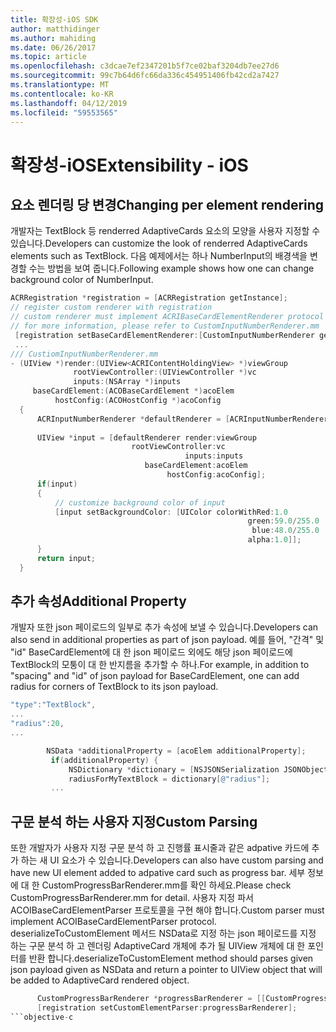 ```yaml
---
title: 확장성-iOS SDK
author: matthidinger
ms.author: mahiding
ms.date: 06/26/2017
ms.topic: article
ms.openlocfilehash: c3dcae7ef2347201b5f7ce02baf3204db7ee27d6
ms.sourcegitcommit: 99c7b64d6fc66da336c454951406fb42cd2a7427
ms.translationtype: MT
ms.contentlocale: ko-KR
ms.lasthandoff: 04/12/2019
ms.locfileid: "59553565"
---
```

# <a name="extensibility---ios"></a><span data-ttu-id="d6d9c-102">확장성-iOS</span><span class="sxs-lookup"><span data-stu-id="d6d9c-102">Extensibility - iOS</span></span>

## <a name="changing-per-element-rendering"></a><span data-ttu-id="d6d9c-103">요소 렌더링 당 변경</span><span class="sxs-lookup"><span data-stu-id="d6d9c-103">Changing per element rendering</span></span>

<span data-ttu-id="d6d9c-104">개발자는 TextBlock 등 renderred AdaptiveCards 요소의 모양을 사용자 지정할 수 있습니다.</span><span class="sxs-lookup"><span data-stu-id="d6d9c-104">Developers can customize the look of renderred AdaptiveCards elements such as TextBlock.</span></span>
<span data-ttu-id="d6d9c-105">다음 예제에서는 하나 NumberInput의 배경색을 변경할 수는 방법을 보여 줍니다.</span><span class="sxs-lookup"><span data-stu-id="d6d9c-105">Following example shows how one can change background color of NumberInput.</span></span>

```objective-c
ACRRegistration *registration = [ACRRegistration getInstance];
// register custom renderer with registration
// custom renderer must implement ACRIBaseCardElementRenderer protocol
// for more information, please refer to CustomInputNumberRenderer.mm
 [registration setBaseCardElementRenderer:[CustomInputNumberRenderer getInstance] cardElementType:ACRNumberInput];
 ...
/// CustiomInputNumberRenderer.mm
- (UIView *)render:(UIView<ACRIContentHoldingView> *)viewGroup
              rootViewController:(UIViewController *)vc
              inputs:(NSArray *)inputs
     baseCardElement:(ACOBaseCardElement *)acoElem
          hostConfig:(ACOHostConfig *)acoConfig
  {
      ACRInputNumberRenderer *defaultRenderer = [ACRInputNumberRenderer getInstance];
 
      UIView *input = [defaultRenderer render:viewGroup
                           rootViewController:vc
                                       inputs:inputs
                              baseCardElement:acoElem
                                   hostConfig:acoConfig];
      if(input)
      {   
          // customize background color of input
          [input setBackgroundColor: [UIColor colorWithRed:1.0
                                                     green:59.0/255.0
                                                      blue:48.0/255.0
                                                     alpha:1.0]];
      }
      return input;
  }
  ```

 ## <a name="additional-property"></a><span data-ttu-id="d6d9c-106">추가 속성</span><span class="sxs-lookup"><span data-stu-id="d6d9c-106">Additional Property</span></span>

 <span data-ttu-id="d6d9c-107">개발자 또한 json 페이로드의 일부로 추가 속성에 보낼 수 있습니다.</span><span class="sxs-lookup"><span data-stu-id="d6d9c-107">Developers can also send in additional properties as part of json payload.</span></span>
<span data-ttu-id="d6d9c-108">예를 들어, "간격" 및 "id" BaseCardElement에 대 한 json 페이로드 외에도 해당 json 페이로드에 TextBlock의 모퉁이 대 한 반지름을 추가할 수 하나.</span><span class="sxs-lookup"><span data-stu-id="d6d9c-108">For example, in addition to "spacing" and "id" of json payload for BaseCardElement, one can add radius for corners of TextBlock to its json payload.</span></span>

 ```objective-c
 "type":"TextBlock",
 ...
 "radius":20,
 ...
 ```

 ```objective-c
         NSData *additionalProperty = [acoElem additionalProperty];
          if(additionalProperty) {
              NSDictionary *dictionary = [NSJSONSerialization JSONObjectWithData:additionalProperty options:NSJSONReadingMutableLeaves error:nil];
              radiusForMyTextBlock = dictionary[@"radius"];
          ...
```
 ## <a name="custom-parsing"></a><span data-ttu-id="d6d9c-109">구문 분석 하는 사용자 지정</span><span class="sxs-lookup"><span data-stu-id="d6d9c-109">Custom Parsing</span></span>

<span data-ttu-id="d6d9c-110">또한 개발자가 사용자 지정 구문 분석 하 고 진행률 표시줄과 같은 adpative 카드에 추가 하는 새 UI 요소가 수 있습니다.</span><span class="sxs-lookup"><span data-stu-id="d6d9c-110">Developers can also have custom parsing and have new UI element added to adpative card such as progress bar.</span></span> <span data-ttu-id="d6d9c-111">세부 정보에 대 한 CustomProgressBarRenderer.mm를 확인 하세요.</span><span class="sxs-lookup"><span data-stu-id="d6d9c-111">Please check CustomProgressBarRenderer.mm for detail.</span></span>
<span data-ttu-id="d6d9c-112">사용자 지정 파서 ACOIBaseCardElementParser 프로토콜을 구현 해야 합니다.</span><span class="sxs-lookup"><span data-stu-id="d6d9c-112">Custom parser must implement ACOIBaseCardElementParser protocol.</span></span> <span data-ttu-id="d6d9c-113">deserializeToCustomElement 메서드 NSData로 지정 하는 json 페이로드를 지정 하는 구문 분석 하 고 렌더링 AdaptiveCard 개체에 추가 될 UIView 개체에 대 한 포인터를 반환 합니다.</span><span class="sxs-lookup"><span data-stu-id="d6d9c-113">deserializeToCustomElement method should parses given json payload given as NSData and return a pointer to UIView object that will be added to AdaptiveCard rendered object.</span></span>

```objective-c
      CustomProgressBarRenderer *progressBarRenderer = [[CustomProgressBarRenderer alloc] init];
      [registration setCustomElementParser:progressBarRenderer];
```objective-c